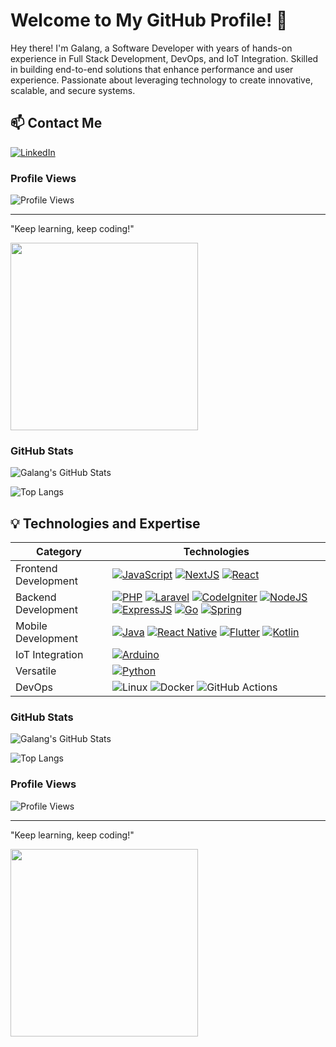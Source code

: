 # Welcome to My GitHub Profile! 🚀

Hey there! I'm Galang, a Software Developer with years of hands-on experience in Full Stack Development, DevOps, and IoT Integration. Skilled in building end-to-end solutions that enhance performance and user experience. Passionate about leveraging technology to create innovative, scalable, and secure systems.

## 📫 Contact Me
[![LinkedIn](https://img.shields.io/badge/@-linkedin-blue?style=for-the-badge&logo=linkedin&logocolor=white)](https://www.linkedin.com/in/galang-lk-b9237a366/)

### Profile Views  
![Profile Views](https://komarev.com/ghpvc/?username=galang72&color=blue)

---

"Keep learning, keep coding!"

<img src="https://media.giphy.com/media/qgQUggAC3Pfv687qPC/giphy.gif" width="300" />

### GitHub Stats  
![Galang's GitHub Stats](https://github-readme-stats.vercel.app/api?username=galang72&show_icons=true&theme=tokyonight)

![Top Langs](https://github-readme-stats.vercel.app/api/top-langs/?username=galang72&layout=donut&theme=tokyonight)

## 💡 Technologies and Expertise
|Category|Technologies|
|--|--|
|Frontend Development|[![JavaScript](https://img.shields.io/badge/javascript-black?style=for-the-badge&logo=javascript)](https://camo.githubusercontent.com/3dc37957a3775a90d930e4c8e28bcf1851b1b42a0849fabf1b2cd6743e03330a/68747470733a2f2f6769746875622d726561646d652d73746174732e76657263656c2e6170702f6170692f746f702d6c616e67732f3f757365726e616d653d67616c616e673732266c61796f75743d646f6e7574267468656d653d6d65726b6f) [![NextJS](https://img.shields.io/badge/next.js-black?style=for-the-badge&logo=nextdotjs)](https://github.com/haikalrafifas?tab=repositories&language=javascript) [![React](https://img.shields.io/badge/react-black?style=for-the-badge&logo=react)](https://github.com/haikalrafifas?tab=repositories&language=javascript)|
|Backend Development|[![PHP](https://img.shields.io/badge/php-black?style=for-the-badge&logo=php)](https://github.com/haikalrafifas?tab=repositories&language=php) [![Laravel](https://img.shields.io/badge/laravel-black?style=for-the-badge&logo=laravel)](https://github.com/haikalrafifas?tab=repositories&language=php) [![CodeIgniter](https://img.shields.io/badge/codeigniter-black?style=for-the-badge&logo=codeigniter)](https://github.com/haikalrafifas?tab=repositories&language=php) [![NodeJS](https://img.shields.io/badge/node.js-black?style=for-the-badge&logo=nodedotjs)](https://github.com/haikalrafifas?tab=repositories&language=javascript) [![ExpressJS](https://img.shields.io/badge/express.js-black?style=for-the-badge&logo=express)](https://github.com/haikalrafifas?tab=repositories&language=javascript) [![Go](https://img.shields.io/badge/go-black?style=for-the-badge&logo=go)](https://github.com/haikalrafifas?tab=repositories&language=go) [![Spring](https://img.shields.io/badge/spring-black?style=for-the-badge&logo=spring)](https://github.com/haikalrafifas?tab=repositories&language=java)|
|Mobile Development|[![Java](https://img.shields.io/badge/java-black?style=for-the-badge&logo=openjdk)](https://github.com/haikalrafifas?tab=repositories&language=java) [![React Native](https://img.shields.io/badge/react_native-black?style=for-the-badge&logo=react)](https://github.com/haikalrafifas?tab=repositories&language=javascript) [![Flutter](https://img.shields.io/badge/flutter-black?style=for-the-badge&logo=flutter)](https://github.com/haikalrafifas?tab=repositories&language=flutter) [![Kotlin](https://img.shields.io/badge/kotlin-black?style=for-the-badge&logo=kotlin)](https://github.com/haikalrafifas?tab=repositories&language=kotlin)|
|IoT Integration|[![Arduino](https://img.shields.io/badge/arduino-black?style=for-the-badge&logo=arduino)](https://github.com/haikalrafifas?tab=repositories&language=c)|
|Versatile|[![Python](https://img.shields.io/badge/python-black?style=for-the-badge&logo=python)](https://github.com/haikalrafifas?tab=repositories&language=python)|
|DevOps|![Linux](https://img.shields.io/badge/linux-black?style=for-the-badge&logo=linux) ![Docker](https://img.shields.io/badge/docker-black?style=for-the-badge&logo=docker) ![GitHub Actions](https://img.shields.io/badge/github_actions-black?style=for-the-badge&logo=github-actions)|


### GitHub Stats  
![Galang's GitHub Stats](https://github-readme-stats.vercel.app/api?username=galang72&show_icons=true&theme=tokyonight)

![Top Langs](https://github-readme-stats.vercel.app/api/top-langs/?username=galang72&layout=donut&theme=tokyonight)

### Profile Views  
![Profile Views](https://komarev.com/ghpvc/?username=galang72&color=blue)

---

"Keep learning, keep coding!"

<img src="https://media.giphy.com/media/qgQUggAC3Pfv687qPC/giphy.gif" width="300" />
